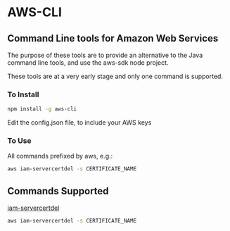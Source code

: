 # AWS-CLI

## Command Line tools for Amazon Web Services

The purpose of these tools are to provide an alternative to the Java command line tools, and use
the aws-sdk node project.

These tools are at a very early stage and only one command is supported.

### To Install

```sh
npm install -g aws-cli
```

Edit the config.json file, to include your AWS keys

### To Use

All commands prefixed by aws, e.g.:

```sh
aws iam-servercertdel -s CERTIFICATE_NAME
```

## Commands Supported

[iam-servercertdel](http://docs.aws.amazon.com/IAM/latest/CLIReference/servercertdel.html)

```sh
aws iam-servercertdel -s CERTIFICATE_NAME
```